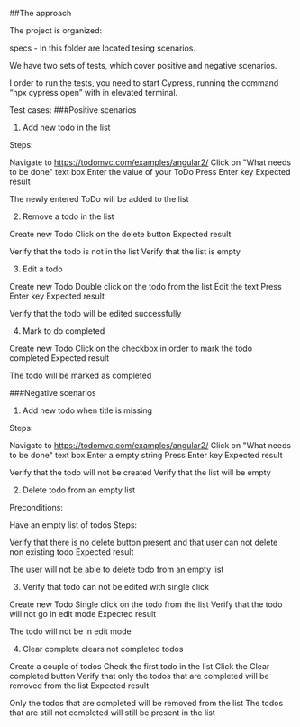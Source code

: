 ##The approach

The project is organized:

specs - In this folder are located tesing scenarios. 

We have two sets of tests, which cover positive and negative scenarios.

I order to run the tests, you need to start Cypress, running the command “npx cypress open” with in elevated terminal.

Test cases:
###Positive scenarios 

1. Add new todo in the list

Steps:

Navigate to https://todomvc.com/examples/angular2/
Click on "What needs to be done" text box
Enter the value of your ToDo
Press Enter key
Expected result

The newly entered ToDo will be added to the list

2. Remove a todo in the list

Create new Todo
Click on the delete button
Expected result

Verify that the todo is not in the list
Verify that the list is empty

3. Edit a todo

Create new Todo
Double click on the todo from the list
Edit the text
Press Enter key
Expected result

Verify that the todo will be edited successfully

4. Mark to do completed

Create new Todo
Click on the checkbox in order to mark the todo completed
Expected result

The todo will be marked as completed

###Negative scenarios 

1. Add new todo when title is missing

Steps:

Navigate to https://todomvc.com/examples/angular2/
Click on "What needs to be done" text box
Enter a empty string
Press Enter key
Expected result

Verify that the todo will not be created
Verify that the list will be empty

2. Delete todo from an empty list

Preconditions:

Have an empty list of todos
Steps:

Verify that there is no delete button present and that user can not delete non existing todo
Expected result

The user will not be able to delete todo from an empty list

3. Verify that todo can not be edited with single click

Create new Todo
Single click on the todo from the list
Verify that the todo will not go in edit mode
Expected result

The todo will not be in edit mode

4. Clear complete clears not completed todos

Create a couple of todos 
Check the first todo in the list
Click the Clear completed button
Verify that only the todos that are completed will be removed from the list
Expected result

Only the todos that are completed will be removed from the list
The todos that are still not completed will still be present in the list